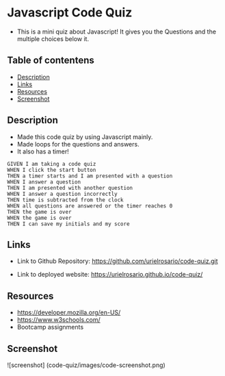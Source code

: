 # Javascript Code Quiz

- This is a mini quiz about Javascript! It gives you the Questions and the multiple choices below it.

## Table of contentens

- [Description](#Description)
- [Links](#Links)
- [Resources](#Resources)
- [Screenshot](#Screenshot)

## Description

- Made this code quiz by using Javascript mainly.
- Made loops for the questions and answers.
- It also has a timer!

```
GIVEN I am taking a code quiz
WHEN I click the start button
THEN a timer starts and I am presented with a question
WHEN I answer a question
THEN I am presented with another question
WHEN I answer a question incorrectly
THEN time is subtracted from the clock
WHEN all questions are answered or the timer reaches 0
THEN the game is over
WHEN the game is over
THEN I can save my initials and my score
```

## Links

- Link to Github Repository: https://github.com/urielrosario/code-quiz.git

- Link to deployed website: https://urielrosario.github.io/code-quiz/

## Resources

- https://developer.mozilla.org/en-US/
- https://www.w3schools.com/
- Bootcamp assignments

## Screenshot

![screenshot] (code-quiz/images/code-screenshot.png)
